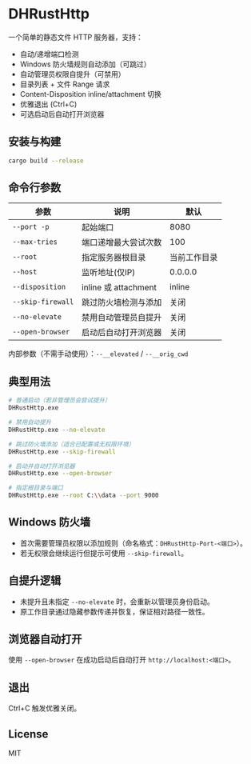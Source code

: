 # DHRustHttp

一个简单的静态文件 HTTP 服务器，支持：

- 自动/递增端口检测
- Windows 防火墙规则自动添加（可跳过）
- 自动管理员权限自提升（可禁用）
- 目录列表 + 文件 Range 请求
- Content-Disposition inline/attachment 切换
- 优雅退出 (Ctrl+C)
- 可选启动后自动打开浏览器

## 安装与构建
```bash
cargo build --release
```

## 命令行参数
| 参数 | 说明 | 默认 |
|------|------|------|
| `--port -p` | 起始端口 | 8080 |
| `--max-tries` | 端口递增最大尝试次数 | 100 |
| `--root` | 指定服务器根目录 | 当前工作目录 |
| `--host` | 监听地址(仅IP) | 0.0.0.0 |
| `--disposition` | inline 或 attachment | inline |
| `--skip-firewall` | 跳过防火墙检测与添加 | 关闭 |
| `--no-elevate` | 禁用自动管理员自提升 | 关闭 |
| `--open-browser` | 启动后自动打开浏览器 | 关闭 |

内部参数（不需手动使用）：`--__elevated` / `--__orig_cwd`

## 典型用法
```bash
# 普通启动（若非管理员会尝试提升）
DHRustHttp.exe

# 禁用自动提升
DHRustHttp.exe --no-elevate

# 跳过防火墙添加（适合已配置或无权限环境）
DHRustHttp.exe --skip-firewall

# 启动并自动打开浏览器
DHRustHttp.exe --open-browser

# 指定根目录与端口
DHRustHttp.exe --root C:\\data --port 9000
```

## Windows 防火墙
- 首次需要管理员权限以添加规则（命名格式：`DHRustHttp-Port-<端口>`）。
- 若无权限会继续运行但提示可使用 `--skip-firewall`。

## 自提升逻辑
- 未提升且未指定 `--no-elevate` 时，会重新以管理员身份启动。
- 原工作目录通过隐藏参数传递并恢复，保证相对路径一致性。

## 浏览器自动打开
使用 `--open-browser` 在成功启动后自动打开 `http://localhost:<端口>`。

## 退出
Ctrl+C 触发优雅关闭。

## License
MIT
